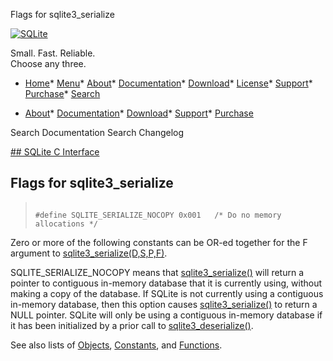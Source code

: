 




Flags for sqlite3\_serialize




[![SQLite](../images/sqlite370_banner.gif)](../index.html)


Small. Fast. Reliable.  
Choose any three.


* [Home](../index.html)* [Menu](javascript:void(0))* [About](../about.html)* [Documentation](../docs.html)* [Download](../download.html)* [License](../copyright.html)* [Support](../support.html)* [Purchase](../prosupport.html)* [Search](javascript:void(0))




* [About](../about.html)* [Documentation](../docs.html)* [Download](../download.html)* [Support](../support.html)* [Purchase](../prosupport.html)






Search Documentation
Search Changelog









[## SQLite C Interface](../c3ref/intro.html)
## Flags for sqlite3\_serialize




> ```
> 
> #define SQLITE_SERIALIZE_NOCOPY 0x001   /* Do no memory allocations */
> 
> ```



Zero or more of the following constants can be OR\-ed together for
the F argument to [sqlite3\_serialize(D,S,P,F)](../c3ref/serialize.html).


SQLITE\_SERIALIZE\_NOCOPY means that [sqlite3\_serialize()](../c3ref/serialize.html) will return
a pointer to contiguous in\-memory database that it is currently using,
without making a copy of the database. If SQLite is not currently using
a contiguous in\-memory database, then this option causes
[sqlite3\_serialize()](../c3ref/serialize.html) to return a NULL pointer. SQLite will only be
using a contiguous in\-memory database if it has been initialized by a
prior call to [sqlite3\_deserialize()](../c3ref/deserialize.html).


See also lists of
 [Objects](../c3ref/objlist.html),
 [Constants](../c3ref/constlist.html), and
 [Functions](../c3ref/funclist.html).


